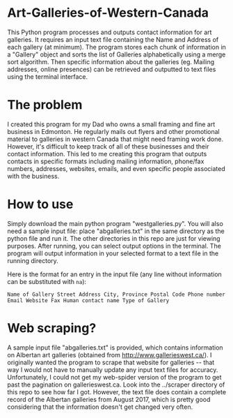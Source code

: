 # Art-Galleries-of-Western-Canada
This Python program processes and outputs contact information for art galleries. It requires an input text file containing the Name and Address of each gallery (at minimum). The program stores each chunk of information in a "Gallery" object and sorts the list of Galleries alphabetically using a merge sort algorithm. Then specific information about the galleries (eg. Mailing addresses, online presences) can be retrieved and outputted to text files using the terminal interface.

# The problem
I created this program for my Dad who owns a small framing and fine art business in Edmonton. He regularly mails out flyers and other promotional material to galleries in western Canada that might need framing work done. However, it's difficult to keep track of all of these businesses and their contact information. This led to me creating this program that outputs contacts in specific formats including mailing information, phone/fax numbers, addresses, websites, emails, and even specific people associated with the business.

# How to use
Simply download the main python program "westgalleries.py". You will also need a sample input file: place "abgalleries.txt" in the same directory as the python file and run it. The other directories in this repo are just for viewing purposes.
After running, you can select output options in the terminal. The program will output information in your selected format to a text file in the running directory.

Here is the format for an entry in the input file (any line without information can be substituted with `na`):

`
Name of Gallery
Street Address
City, Province
Postal Code
Phone number
Email
Website
Fax
Human contact name
Type of Gallery
`

# Web scraping?
A sample input file "abgalleries.txt" is provided, which contains information on Albertan art galleries (obtained from http://www.gallerieswest.ca/). I originally wanted the program to scrape that website for galleries -- that way I would not have to manually update any input text files for accuracy. Unfortunately, I could not get my web-spider version of the program to get past the pagination on gallerieswest.ca. Look into the ../scraper directory of this repo to see how far I got.
However, the text file does contain a complete record of the Albertan galleries from August 2017, which is pretty good considering that the information doesn't get changed very often.
